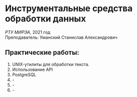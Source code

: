 # Инструментальные средства обработки данных

*РТУ МИРЭА*, 2021 год  
Преподаватель: Уманский Станислав Александрович

## Практические работы:

1. UNIX-утилиты для обработки текста.
2. Использование API
3. PostgreSQL
4. \-
5. \-
6. \-